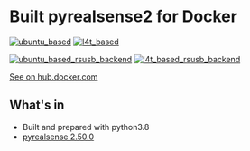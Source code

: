 # Built pyrealsense2 for Docker

[![ubuntu_based](https://github.com/nixone/pyrealsense2-docker/actions/workflows/ubuntu_based.yml/badge.svg)](https://github.com/nixone/pyrealsense2-docker/actions/workflows/ubuntu_based.yml)
[![l4t_based](https://github.com/nixone/pyrealsense2-docker/actions/workflows/l4t_based.yml/badge.svg)](https://github.com/nixone/pyrealsense2-docker/actions/workflows/l4t_based.yml)

[![ubuntu_based_rsusb_backend](https://github.com/nixone/pyrealsense2-docker/actions/workflows/ubuntu-rsusb-backend.yml/badge.svg)](https://github.com/nixone/pyrealsense2-docker/actions/workflows/ubuntu-rsusb-backend.yml)
[![l4t_based_rsusb_backend](https://github.com/nixone/pyrealsense2-docker/actions/workflows/l4t_based_rsusb_backend.yml/badge.svg)](https://github.com/nixone/pyrealsense2-docker/actions/workflows/l4t_based_rsusb_backend.yml)

[See on hub.docker.com](https://hub.docker.com/r/nixone/pyrealsense2)

## What's in

* Built and prepared with python3.8
* [pyrealsense 2.50.0](https://github.com/IntelRealSense/librealsense/tree/master/wrappers/python)
